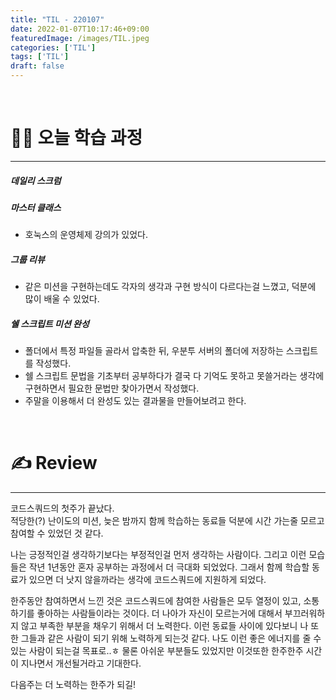 ```yaml
---
title: "TIL - 220107"
date: 2022-01-07T10:17:46+09:00
featuredImage: /images/TIL.jpeg
categories: ['TIL']
tags: ['TIL']
draft: false
---
```



<!--more-->

<br>

# 👨‍💻 오늘 학습 과정

---

##### 데일리 스크럼
##### 마스터 클래스
  - 호눅스의 운영체제 강의가 있었다.

##### 그룹 리뷰
  - 같은 미션을 구현하는데도 각자의 생각과 구현 방식이 다르다는걸 느꼈고, 덕분에 많이 배울 수 있었다.


##### 쉘 스크립트 미션 완성
  - 폴더에서 특정 파일들 골라서 압축한 뒤, 우분투 서버의 폴더에 저장하는 스크립트를 작성했다.
  - 쉘 스크립트 문법을 기초부터 공부하다가 결국 다 기억도 못하고 못쓸거라는 생각에 구현하면서 필요한 문법만 찾아가면서 작성했다.
  - 주말을 이용해서 더 완성도 있는 결과물을 만들어보려고 한다.

<br>

# ✍ Review

---

코드스쿼드의 첫주가 끝났다.  
적당한(?) 난이도의 미션, 늦은 밤까지 함께 학습하는 동료들 덕분에 시간 가는줄 모르고 참여할 수 있었던 것 같다.

나는 긍정적인걸 생각하기보다는 부정적인걸 먼저 생각하는 사람이다. 그리고 이런 모습들은 작년 1년동안 혼자 공부하는 과정에서 더 극대화 되었었다. 그래서 함께 학습할 동료가 있으면 더 낫지 않을까라는 생각에 코드스쿼드에 지원하게 되었다.

한주동안 참여하면서 느낀 것은 코드스쿼드에 참여한 사람들은 모두 열정이 있고, 소통하기를 좋아하는 사람들이라는 것이다. 더 나아가 자신이 모르는거에 대해서 부끄러워하지 않고 부족한 부분을 채우기 위해서 더 노력한다.
이런 동료들 사이에 있다보니 나 또한 그들과 같은 사람이 되기 위해 노력하게 되는것 같다. 나도 이런 좋은 에너지를 줄 수 있는 사람이 되는걸 목표로..ㅎ 물론 아쉬운 부분들도 있었지만 이것또한 한주한주 시간이 지나면서 개선될거라고 기대한다.

다음주는 더 노력하는 한주가 되길!

